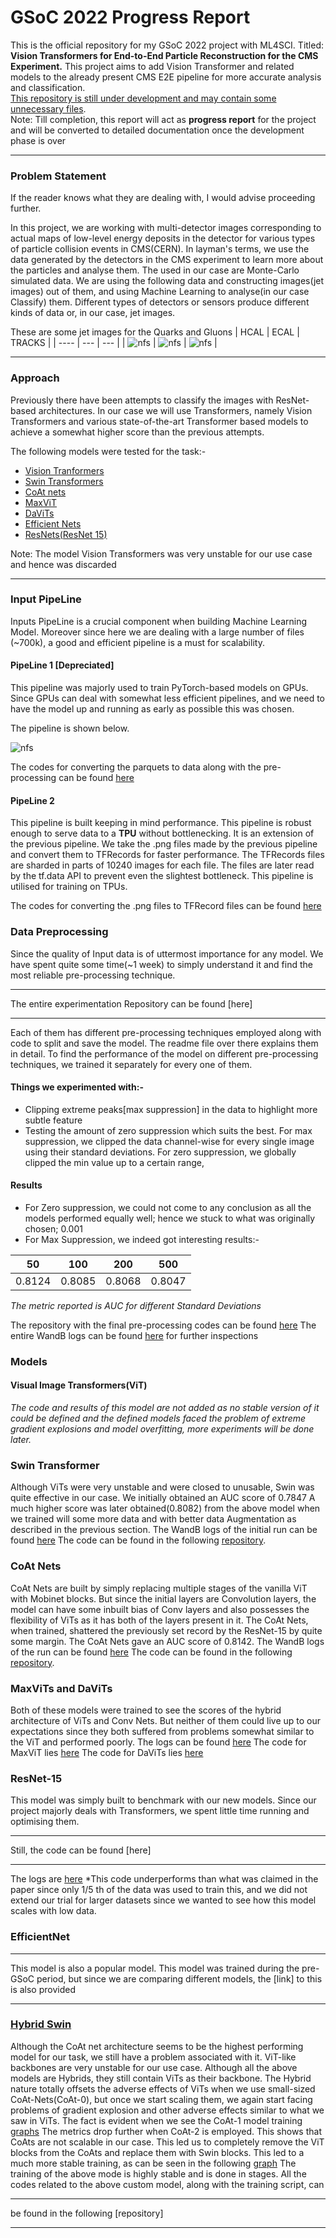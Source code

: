 # GSoC 2022 Progress Report
This is the official repository for my GSoC 2022 project with ML4SCI.
Titled: **Vision Transformers for End-to-End Particle Reconstruction for the CMS Experiment.**
This project aims to add Vision Transformer and related models to the already present CMS E2E
pipeline for more accurate analysis and classification.</br>
<ins>This repository is still under development and may contain some unnecessary files</ins>.</br>
Note: Till completion, this report will act as **progress report** for the project and will be converted
to detailed documentation once the development phase is over
***
### Problem Statement
If the reader knows what they are dealing with, I would advise proceeding further.

In this project, we are working with multi-detector images corresponding to actual maps of low-level
energy deposits in the detector for various types of particle collision events in CMS(CERN).
In layman's terms, we use the data generated by the detectors in the CMS experiment to 
learn more about the particles and analyse them. The used in our case are Monte-Carlo simulated 
data. We are using the following data and constructing images(jet images) out of them, and using
Machine Learning to analyse(in our case Classify) them. Different types of detectors or sensors
produce different kinds of data or, in our case, jet images.

These are some jet images for the Quarks and Gluons
| HCAL | ECAL | TRACKS |
| ---- | --- | --- |
| ![nfs](./images/0.png) | ![nfs](./images/1.png) | ![nfs](./images/2.png) |

***
### Approach
Previously there have been attempts to classify the images with ResNet-based architectures. In our case
we will use Transformers, namely Vision Transformers and various state-of-the-art Transformer based models to
achieve a somewhat higher score than the previous attempts.

The following models were tested for the task:-
* [Vision Tranformers](https://arxiv.org/abs/2010.11929)
* [Swin Transformers](https://arxiv.org/abs/2103.14030)
* [CoAt nets](https://arxiv.org/abs/2106.04803)
* [MaxViT](https://arxiv.org/abs/2204.01697)
* [DaViTs](https://arxiv.org/abs/2204.03645)
* [Efficient Nets](https://arxiv.org/abs/1905.11946)
* [ResNets(ResNet 15)](https://arxiv.org/abs/1512.03385)</br>

Note: The model Vision Transformers was very unstable for our use case and hence was discarded
***
### Input PipeLine
Inputs PipeLine is a crucial component when building Machine Learning Model. Moreover
since here we are dealing with a large number of files (~700k), a good and efficient pipeline
is a must for scalability.

#### PipeLine 1 [Depreciated]
This pipeline was majorly used to train PyTorch-based models on GPUs. Since
GPUs can deal with somewhat less efficient pipelines, and we need to have the model 
up and running as early as possible this was chosen.</br>

The pipeline is shown below.

![nfs](./images/pipeline1.png)

The codes for converting the parquets to data along with the pre-processing can
be found [here](./Dataset_Finder/Try-2/runner.py)

#### PipeLine 2
This pipeline is built keeping in mind performance.
This pipeline is robust enough to serve data to a **TPU** without bottlenecking.
It is an extension of the previous pipeline. We take the .png files made by the
previous pipeline and convert them to TFRecords for faster performance. The TFRecords files 
are sharded in parts of 10240 images for each file. The files are later read by the tf.data API to prevent 
even the slightest bottleneck. This pipeline is utilised for training on TPUs.

The codes for converting the .png files to TFRecord files can be found [here](./TFRecord/TFRecord_Creater.ipynb)


### Data Preprocessing
Since the quality of Input data is of uttermost importance for any model. We have spent quite some time(~1 week)
to simply understand it and find the most reliable pre-processing technique.
***
The entire experimentation Repository can be found [here]
***
Each of them has different pre-processing techniques employed along with code to split and save the model.
The readme file over there explains them in detail.
To find the performance of the model on different pre-processing techniques, we trained it separately for every
one of them.

#### Things we experimented with:-
* Clipping extreme peaks[max suppression] in the data to highlight more subtle feature
* Testing the amount of zero suppression which suits the best.
For max suppression, we clipped the data channel-wise for every single image using their standard deviations.
For zero suppression, we globally clipped the min value up to a certain range,

#### Results
* For Zero suppression, we could not come to any conclusion as all the models performed equally well; hence we stuck to what was originally chosen; 0.001
* For Max Suppression, we indeed got interesting results:- </br>

| 50 | 100 | 200 | 500 | 
| --- | --- | --- | --- |
|0.8124 | 0.8085 | 0.8068 |0.8047 |

*The metric reported is AUC for different Standard Deviations* 


The repository with the final pre-processing codes can be found [here](https://github.com/dc250601/GSOC/tree/main/Dataset_Finder) 
The entire WandB logs can be found [here](https://wandb.ai/dc250601/Clipped%20dataset%20Finder_try2?workspace=user-dc250601) for further inspections

### Models
#### Visual Image Transformers(ViT)
*The code and results of this model are not added as no stable version of it could be defined
and the defined models faced the problem of extreme gradient explosions and model overfitting, more experiments
will be done later.* 

### Swin Transformer
Although ViTs were very unstable and were closed to unusable, Swin was quite effective in our case.
We initially obtained an AUC score of 0.7847
A much higher score was later obtained(0.8082) from the above model when we trained will some more data and with better data Augmentation
as described in the previous section.
The WandB logs of the initial run can be found [here](https://wandb.ai/dc250601/kaggle_Auc_fixed/runs/2m7wv9u6?workspace=user-dc250601)
The code can be found in the following [repository](./Swin/Swin.ipynb).
### CoAt Nets 
CoAt Nets are built by simply replacing multiple stages of the vanilla ViT with Mobinet blocks. But since the initial layers are Convolution 
layers, the model can have some inbuilt bias of Conv layers and also possesses the flexibility of ViTs as it has both of the layers present in it.
The CoAt Nets, when trained, shattered the previously set record by the ResNet-15 by quite some margin.
The CoAt Nets gave an AUC score of 0.8142.
The WandB logs of the run can be found [here](https://wandb.ai/dc250601/Total_dataset/runs/2lk1n956?workspace=user-dc250601)
The code can be found in the following [repository](./CoAt_Full_dataset/master.py).


### MaxViTs and DaViTs
Both of these models were trained to see the scores of the hybrid architecture of ViTs and Conv Nets.
But neither of them could live up to our expectations since they both suffered from problems somewhat similar to the ViT and performed poorly.
The logs can be found [here](https://wandb.ai/dc250601/New_Models?workspace=user-dc250601)
The code for MaxViT lies [here](https://github.com/dc250601/GSOC/tree/main/Ensemble/MaxViT)
The code for DaViTs lies [here](https://github.com/dc250601/GSOC/tree/main/Ensemble/DaViT)


### ResNet-15 
This model was simply built to benchmark with our new models. Since our project majorly deals with Transformers, we spent little time running
and optimising them.
***
Still, the code can be found [here]
***
The logs are [here](https://wandb.ai/dc250601/kaggle_Auc_fixed/runs/arhxi56z?workspace=user-dc250601)
*This code underperforms than what was claimed in the paper since only 1/5 th of the data was used to train this, and we did not extend our trial 
for larger datasets since we wanted to see how this model scales with low data.

### EfficientNet
***
This model is also a popular model. This model was trained during the pre-GSoC period, but since we are comparing different models, the [link] to this
is also provided
***

### <ins>Hybrid Swin</ins>
Although the CoAt net architecture seems to be the highest performing model for our task, we still have a problem associated with it. ViT-like backbones are 
very unstable for our use case. Although all the above models are Hybrids, they still contain ViTs as their backbone. The Hybrid nature totally offsets the adverse
effects of ViTs when we use small-sized CoAt-Nets(CoAt-0), but once we start scaling them, we again start facing problems of gradient explosion and other adverse 
effects similar to what we saw in ViTs.
The fact is evident when we see the CoAt-1 model training [graphs](https://wandb.ai/dc250601/Coat1?workspace=user-dc250601)
The metrics drop further when CoAt-2 is employed. This shows that CoAts are not scalable in our case.
This led us to completely remove the ViT blocks from the CoAts and replace them with Swin blocks.
This led to a much more stable training, as can be seen in the following [graph](https://wandb.ai/dc250601/Ensemble/runs/21zil3cn?workspace=user-dc250601)
The training of the above mode is highly stable and is done in stages. All the codes related to the above custom model, along with the training script, can
***
be found in the following [repository]
***
